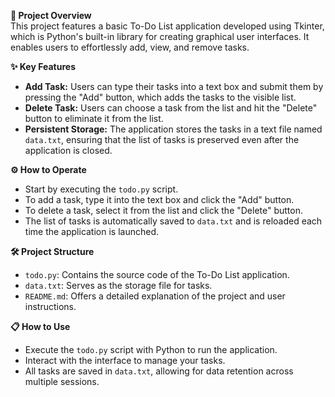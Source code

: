 **🚀 Project Overview**  
This project features a basic To-Do List application developed using Tkinter, which is Python's built-in library for creating graphical user interfaces. It enables users to effortlessly add, view, and remove tasks.

**✨ Key Features**  
- **Add Task:** Users can type their tasks into a text box and submit them by pressing the "Add" button, which adds the tasks to the visible list.
- **Delete Task:** Users can choose a task from the list and hit the "Delete" button to eliminate it from the list.
- **Persistent Storage:** The application stores the tasks in a text file named `data.txt`, ensuring that the list of tasks is preserved even after the application is closed.

**⚙️ How to Operate**  
- Start by executing the `todo.py` script.
- To add a task, type it into the text box and click the "Add" button.
- To delete a task, select it from the list and click the "Delete" button.
- The list of tasks is automatically saved to `data.txt` and is reloaded each time the application is launched.

**🛠️ Project Structure**  
- `todo.py`: Contains the source code of the To-Do List application.
- `data.txt`: Serves as the storage file for tasks.
- `README.md`: Offers a detailed explanation of the project and user instructions.

**📋 How to Use**  
- Execute the `todo.py` script with Python to run the application.
- Interact with the interface to manage your tasks.
- All tasks are saved in `data.txt`, allowing for data retention across multiple sessions.

